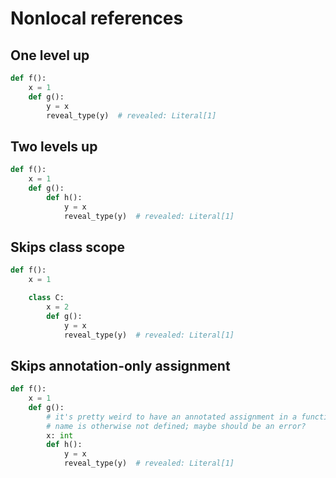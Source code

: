 # Nonlocal references

## One level up

```py
def f():
    x = 1
    def g():
        y = x
        reveal_type(y)  # revealed: Literal[1]
```

## Two levels up

```py
def f():
    x = 1
    def g():
        def h():
            y = x
            reveal_type(y)  # revealed: Literal[1]
```

## Skips class scope

```py
def f():
    x = 1

    class C:
        x = 2
        def g():
            y = x
            reveal_type(y)  # revealed: Literal[1]
```

## Skips annotation-only assignment

```py
def f():
    x = 1
    def g():
        # it's pretty weird to have an annotated assignment in a function where the
        # name is otherwise not defined; maybe should be an error?
        x: int
        def h():
            y = x
            reveal_type(y)  # revealed: Literal[1]
```

